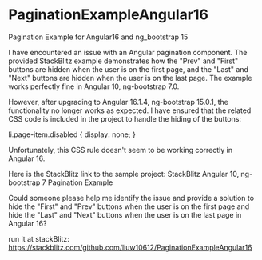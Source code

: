 # PaginationExampleAngular16
Pagination Example for Angular16 and ng_bootstrap 15

I have encountered an issue with an Angular pagination component. The provided StackBlitz example demonstrates how the "Prev" and "First" buttons are hidden when the user is on the first page, and the "Last" and "Next" buttons are hidden when the user is on the last page. The example works perfectly fine in Angular 10, ng-bootstrap 7.0.

However, after upgrading to Angular 16.1.4, ng-bootstrap 15.0.1, the functionality no longer works as expected. I have ensured that the related CSS code is included in the project to handle the hiding of the buttons:

li.page-item.disabled {
  display: none;
}

Unfortunately, this CSS rule doesn't seem to be working correctly in Angular 16.

Here is the StackBlitz link to the sample project: StackBlitz Angular 10, ng-bootstrap 7 Pagination Example

Could someone please help me identify the issue and provide a solution to hide the "First" and "Prev" buttons when the user is on the first page and hide the "Last" and "Next" buttons when the user is on the last page in Angular 16?


run it at stackBlitz:
https://stackblitz.com/github.com/liuw10612/PaginationExampleAngular16

